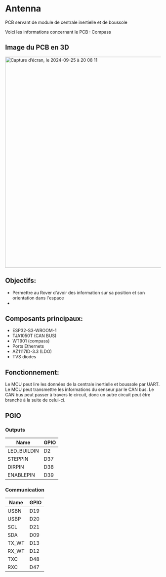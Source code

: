 # Antenna
PCB servant de module de centrale inertielle et de boussole

Voici les informations concernant le PCB : Compass

## Image du PCB en 3D
<img width="682" alt="Capture d’écran, le 2024-09-25 à 20 08 11" src="https://github.com/user-attachments/assets/9aff4c2e-3dd0-4822-af0d-dab2a5f7f2c7">



## Objectifs:
* Permettre au Rover d'avoir des information sur sa position et son orientation dans l'espace
* 


## Composants principaux:
* ESP32-S3-WROOM-1
* TJA1050T (CAN BUS)
* WT901 (compass)
* Ports Ethernets
* AZ1117ID-3.3 (LDO)
* TVS diodes

## Fonctionnement:
Le MCU peut lire les données de la centrale inertielle et boussole par UART.
Le MCU peut transmettre les informations du senseur par le CAN bus.
Le CAN bus peut passer à travers le circuit, donc un autre circuit peut être branché à la suite de celui-ci.

## PGIO
### Outputs

Name         | GPIO
---          | ---
LED_BUILDIN  | D2
STEPPIN      | D37
DIRPIN       | D38
ENABLEPIN    | D39

### Communication

Name    | GPIO
---     | ---
USBN    | D19
USBP    | D20
SCL     | D21
SDA     | D09
TX_WT   | D13
RX_WT   | D12
TXC     | D48
RXC     | D47
